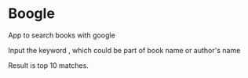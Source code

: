 # Boogle
App to search books with google

Input the keyword , which could be part of book name or author's name

Result is top 10 matches.
